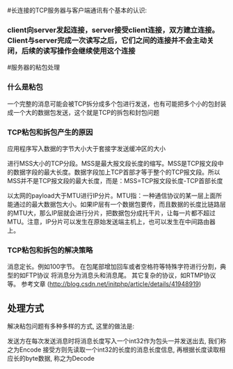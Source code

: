 #长连接的TCP服务器与客户端通讯有个基本的认识:
### client向server发起连接，server接受client连接，双方建立连接。Client与server完成一次读写之后，它们之间的连接并不会主动关闭，后续的读写操作会继续使用这个连接

#服务器的粘包处理
### 什么是粘包

一个完整的消息可能会被TCP拆分成多个包进行发送，也有可能把多个小的包封装成一个大的数据包发送，这个就是TCP的拆包和封包问题

### TCP粘包和拆包产生的原因

应用程序写入数据的字节大小大于套接字发送缓冲区的大小

进行MSS大小的TCP分段。MSS是最大报文段长度的缩写。MSS是TCP报文段中的数据字段的最大长度。数据字段加上TCP首部才等于整个的TCP报文段。所以MSS并不是TCP报文段的最大长度，而是：MSS=TCP报文段长度-TCP首部长度

以太网的payload大于MTU进行IP分片。MTU指：一种通信协议的某一层上面所能通过的最大数据包大小。如果IP层有一个数据包要传，而且数据的长度比链路层的MTU大，那么IP层就会进行分片，把数据包分成托干片，让每一片都不超过MTU。注意，IP分片可以发生在原始发送端主机上，也可以发生在中间路由器上。

### TCP粘包和拆包的解决策略

消息定长。例如100字节。
在包尾部增加回车或者空格符等特殊字符进行分割，典型的如FTP协议
将消息分为消息头和消息尾。
其它复杂的协议，如RTMP协议等。
参考文章 (http://blog.csdn.net/initphp/article/details/41948919)

## 处理方式

解决粘包问题有多种多样的方式, 这里的做法是:

发送方在每次发送消息时将消息长度写入一个int32作为包头一并发送出去, 我们称之为Encode
接受方则先读取一个int32的长度的消息长度信息, 再根据长度读取相应长的byte数据, 称之为Decode